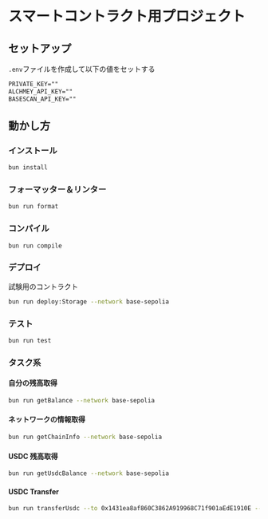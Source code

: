 # スマートコントラクト用プロジェクト

## セットアップ

`.env`ファイルを作成して以下の値をセットする

```txt
PRIVATE_KEY=""
ALCHMEY_API_KEY=""
BASESCAN_API_KEY=""
```

## 動かし方

### インストール

```bash
bun install
```

### フォーマッター＆リンター

```bash
bun run format
```

### コンパイル

```bash
bun run compile
```

### デプロイ

試験用のコントラクト

```bash
bun run deploy:Storage --network base-sepolia
```

### テスト

```bash
bun run test
```

### タスク系

#### 自分の残高取得

```bash
bun run getBalance --network base-sepolia
```

#### ネットワークの情報取得

```bash
bun run getChainInfo --network base-sepolia
```

#### USDC 残高取得

```bash
bun run getUsdcBalance --network base-sepolia
```

#### USDC Transfer

```bash
bun run transferUsdc --to 0x1431ea8af860C3862A919968C71f901aEdE1910E --amount 1 --network base-sepolia
```
